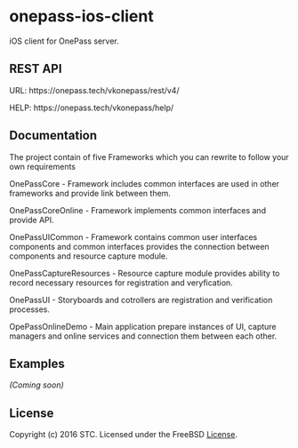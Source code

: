 # onepass-ios-client
iOS client for OnePass server.

## REST API
<p>URL: https://onepass.tech/vkonepass/rest/v4/</p>
<p>HELP: https://onepass.tech/vkonepass/help/</p>

## Documentation

The project contain of five Frameworks which you can rewrite to follow your own requirements

OnePassCore - Framework includes common interfaces are used in other frameworks and provide link between them.

OnePassCoreOnline - Framework implements common interfaces and provide API.

OnePassUICommon - Framework contains common user interfaces components and common interfaces provides the connection between components and resource capture module.

OnePassCaptureResources - Resource capture module provides ability to record necessary resources for registration and veryfication.

OnePassUI - Storyboards and cotrollers are registration and verification processes.

OpePassOnlineDemo - Main application prepare instances of UI, capture managers and online services and connection them between each other.

## Examples
_(Coming soon)_

## License
Copyright (c) 2016 STC. Licensed under the FreeBSD <a href="https://onepass.tech/license-agreement.html">License</a>.
